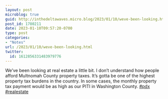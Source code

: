```yaml
---
layout: post
microblog: true
guid: http://inthedeltawaves.micro.blog/2023/01/10/weve-been-looking.html
post_id: 1780211
date: 2023-01-10T09:57:20-0700
type: post
categories:
- "Notes"
url: /2023/01/10/weve-been-looking.html
twitter:
  id: 1612856331483979776
---
```

<p>We’ve been looking at real estate a little bit. I don’t understand how people afford Multnomah County property taxes. It’s gotta be one of the highest property tax burdens in the country. In some cases, the monthly property tax payment would be as high as our PITI in Washington County. <a href="https://mastodon.social/tags/pdx" class="mention hashtag" rel="tag">#<span>pdx</span></a> <a href="https://mastodon.social/tags/realestate" class="mention hashtag" rel="tag">#<span>realestate</span></a></p>
